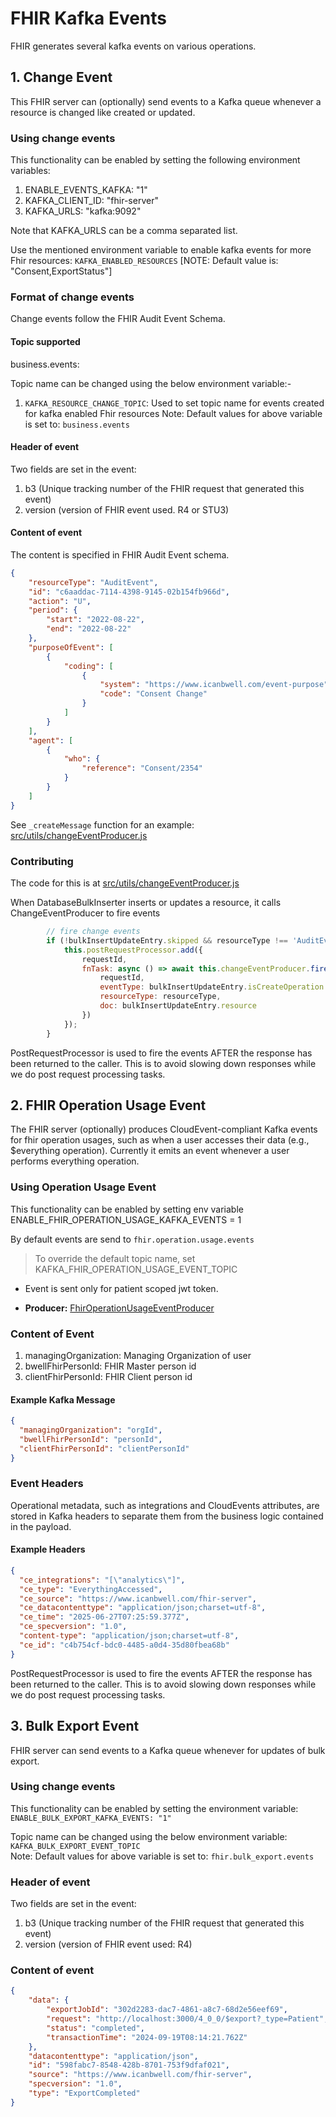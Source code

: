 # FHIR Kafka Events
FHIR generates several kafka events on various operations.

## 1. Change Event

This FHIR server can (optionally) send events to a Kafka queue whenever a resource is changed like created or updated.

### Using change events

This functionality can be enabled by setting the following environment variables:

1. ENABLE_EVENTS_KAFKA: "1"
2. KAFKA_CLIENT_ID: "fhir-server"
3. KAFKA_URLS: "kafka:9092"

Note that KAFKA_URLS can be a comma separated list.

Use the mentioned environment variable to enable kafka events for more Fhir resources: ```KAFKA_ENABLED_RESOURCES```
[NOTE: Default value is: "Consent,ExportStatus"]

### Format of change events

Change events follow the FHIR Audit Event Schema.

#### Topic supported

business.events:

Topic name can be changed using the below environment variable:-
1. ```KAFKA_RESOURCE_CHANGE_TOPIC```: Used to set topic name for events created for kafka enabled Fhir resources
Note: Default values for above variable is set to: ```business.events```

#### Header of event

Two fields are set in the event:

1. b3 (Unique tracking number of the FHIR request that generated this event)
2. version (version of FHIR event used. R4 or STU3)

#### Content of event

The content is specified in FHIR Audit Event schema.

```json
{
    "resourceType": "AuditEvent",
    "id": "c6aaddac-7114-4398-9145-02b154fb966d",
    "action": "U",
    "period": {
        "start": "2022-08-22",
        "end": "2022-08-22"
    },
    "purposeOfEvent": [
        {
            "coding": [
                {
                    "system": "https://www.icanbwell.com/event-purpose",
                    "code": "Consent Change"
                }
            ]
        }
    ],
    "agent": [
        {
            "who": {
                "reference": "Consent/2354"
            }
        }
    ]
}
```

See `_createMessage` function for an example:
[src/utils/changeEventProducer.js](src/utils/changeEventProducer.js)

### Contributing

The code for this is at [src/utils/changeEventProducer.js](src/utils/changeEventProducer.js)

When DatabaseBulkInserter inserts or updates a resource, it calls ChangeEventProducer to fire events
```javascript
        // fire change events
        if (!bulkInsertUpdateEntry.skipped && resourceType !== 'AuditEvent' && !useHistoryCollection) {
            this.postRequestProcessor.add({
                requestId,
                fnTask: async () => await this.changeEventProducer.fireEventsAsync({
                    requestId,
                    eventType: bulkInsertUpdateEntry.isCreateOperation ? 'C' : 'U',
                    resourceType: resourceType,
                    doc: bulkInsertUpdateEntry.resource
                })
            });
        }
```
PostRequestProcessor is used to fire the events AFTER the response has been returned to the caller.  This is to avoid slowing down responses while we do post request processing tasks.

## 2. FHIR Operation Usage Event

The FHIR server (optionally) produces CloudEvent-compliant Kafka events for fhir operation usages, such as when a user accesses their data (e.g., $everything operation).
Currently it emits an event whenever a user performs everything operation.

### Using Operation Usage Event

This functionality can be enabled by setting env variable ENABLE_FHIR_OPERATION_USAGE_KAFKA_EVENTS = 1

By default events are send to `fhir.operation.usage.events`
> To override the default topic name, set KAFKA_FHIR_OPERATION_USAGE_EVENT_TOPIC

* Event is sent only for patient scoped jwt token.

- **Producer:** [FhirOperationUsageEventProducer](../src/utils/fhirOperationUsageEventProducer.js)

### Content of Event
1. managingOrganization: Managing Organization of user
2. bwellFhirPersonId: FHIR Master person id
3. clientFhirPersonId: FHIR Client person id

#### Example Kafka Message
```json
{
  "managingOrganization": "orgId",
  "bwellFhirPersonId": "personId",
  "clientFhirPersonId": "clientPersonId"
}
```

### Event Headers
Operational metadata, such as integrations and CloudEvents attributes, are stored in Kafka headers to separate them from the business logic contained in the payload.

#### Example Headers
```json
{
  "ce_integrations": "[\"analytics\"]",
  "ce_type": "EverythingAccessed",
  "ce_source": "https://www.icanbwell.com/fhir-server",
  "ce_datacontenttype": "application/json;charset=utf-8",
  "ce_time": "2025-06-27T07:25:59.377Z",
  "ce_specversion": "1.0",
  "content-type": "application/json;charset=utf-8",
  "ce_id": "c4b754cf-bdc0-4485-a0d4-35d80fbea68b"
}
```

PostRequestProcessor is used to fire the events AFTER the response has been returned to the caller.  This is to avoid slowing down responses while we do post request processing tasks.

## 3. Bulk Export Event
FHIR server can send events to a Kafka queue whenever for updates of bulk export.

### Using change events

This functionality can be enabled by setting the environment variable: ```ENABLE_BULK_EXPORT_KAFKA_EVENTS: "1"```

Topic name can be changed using the below environment variable: ```KAFKA_BULK_EXPORT_EVENT_TOPIC```
<br>
Note: Default values for above variable is set to: ```fhir.bulk_export.events```

### Header of event

Two fields are set in the event:

1. b3 (Unique tracking number of the FHIR request that generated this event)
2. version (version of FHIR event used: R4)

### Content of event

```json
{
    "data": {
        "exportJobId": "302d2283-dac7-4861-a8c7-68d2e56eef69",
        "request": "http://localhost:3000/4_0_0/$export?_type=Patient",
        "status": "completed",
        "transactionTime": "2024-09-19T08:14:21.762Z"
    },
    "datacontenttype": "application/json",
    "id": "598fabc7-8548-428b-8701-753f9dfaf021",
    "source": "https://www.icanbwell.com/fhir-server",
    "specversion": "1.0",
    "type": "ExportCompleted"
}
```
